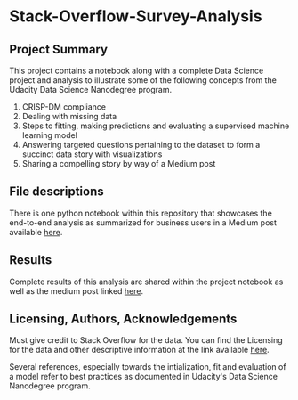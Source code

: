 # Stack-Overflow-Survey-Analysis

## Project Summary
This project contains a notebook along with a complete Data Science project and analysis to illustrate some of the following concepts from the Udacity Data Science Nanodegree program.
<ol>
  <li>CRISP-DM compliance</li>
  <li>Dealing with missing data</li>
  <li>Steps to fitting, making predictions and evaluating a supervised machine learning model</li>
  <li>Answering targeted questions pertaining to the dataset to form a succinct data story with visualizations</li>
  <li>Sharing a compelling story by way of a Medium post</li>
</ol>

## File descriptions
There is one python notebook within this repository that showcases the end-to-end analysis as summarized for business users in a Medium post available [here](https://medium.com/@brandonrao123/what-brings-job-satisfaction-for-a-developer-hint-its-not-money-031c383452cb).

## Results
Complete results of this analysis are shared within the project notebook as well as the medium post linked [here](https://medium.com/@brandonrao123/what-brings-job-satisfaction-for-a-developer-hint-its-not-money-031c383452cb).

## Licensing, Authors, Acknowledgements
Must give credit to Stack Overflow for the data.  You can find the Licensing for the data and other descriptive information at the link available [here](https://survey.stackoverflow.co/).

Several references, especially towards the intialization, fit and evaluation of a model refer to best practices as documented in Udacity's Data Science Nanodegree program. 
